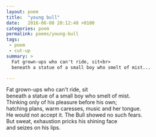 ```yaml
---
layout: poem
title:  "young bull"
date:   2016-06-08 20:12:48 +0100
categories: poem
permalink: poems/young-bull
tags:
 - poem
 - cut-up
summary: >
  Fat grown-ups who can't ride, sit<br>
  beneath a statue of a small boy who smelt of mist...

---
```


Fat grown-ups who can't ride, sit  
beneath a statue of a small boy who smelt of mist.  
Thinking only of his pleasure before his own;  
hatching plans, warm caresses, music and her tongue.  
He would not accept it. The Bull showed no such fears.  
But sweat, exhaustion pricks his shining face  
and seizes on his lips.
